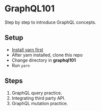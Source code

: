 # GraphQL101

Step by step to introduce GraphQL concepts.

## Setup
- [Install yarn first](https://yarnpkg.com/lang/en/docs/install/)
- After yarn installed, clone this repo
- Change directory in **graphql101**
- Run `yarn`

## Steps

1. GraphQL query practice.
2. Integrating third party API.
3. GraphQL mutation practice.
